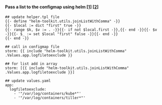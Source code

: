 #### Pass a list to the configmap using helm [[1]](https://stackoverflow.com/questions/49278158/helm-join-list-from-values-file) [[2]](https://github.com/openstack/openstack-helm-infra/blob/master/helm-toolkit/templates/utils/_joinListWithComma.tpl)

```
## update helper.tpl file
{{- define "helm-toolkit.utils.joinListWithComma" -}}
{{- $local := dict "first" true -}}
{{- range $k, $v := . -}}{{- if not $local.first -}},{{- end -}}{{- $v -}}{{- $_ := set $local "first" false -}}{{- end -}}
{{- end -}}

## call in configmap file
storm: {{ include "helm-toolkit.utils.joinListWithComma" .Values.app.logfiletoexclude }}

## for list add in array
storm: [{{ include "helm-toolkit.utils.joinListWithComma" .Values.app.logfiletoexclude }}]

## update values.yaml
app:
  logfiletoexclude:
    - '"/var/log/containers/kube*"'
    - '"/var/log/containers/tiller*"'
```
